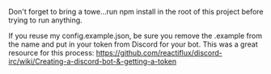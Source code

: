 Don't forget to bring a towe...run npm install in the root of this project before trying to run anything.

If you reuse my config.example.json, be sure you remove the .example from the name and put in your token from Discord for your bot.
This was a great resource for this process: https://github.com/reactiflux/discord-irc/wiki/Creating-a-discord-bot-&-getting-a-token
